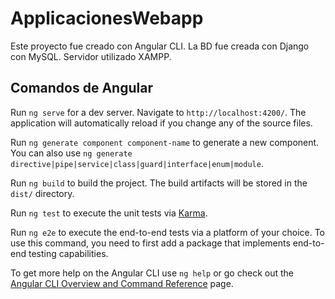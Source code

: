 # ApplicacionesWebapp

Este proyecto fue creado con Angular CLI.
La BD fue creada con Django con MySQL.
Servidor utilizado XAMPP.

## Comandos de Angular

Run `ng serve` for a dev server. Navigate to `http://localhost:4200/`. The application will automatically reload if you change any of the source files.

Run `ng generate component component-name` to generate a new component. You can also use `ng generate directive|pipe|service|class|guard|interface|enum|module`.

Run `ng build` to build the project. The build artifacts will be stored in the `dist/` directory.

Run `ng test` to execute the unit tests via [Karma](https://karma-runner.github.io).

Run `ng e2e` to execute the end-to-end tests via a platform of your choice. To use this command, you need to first add a package that implements end-to-end testing capabilities.

To get more help on the Angular CLI use `ng help` or go check out the [Angular CLI Overview and Command Reference](https://angular.io/cli) page.


